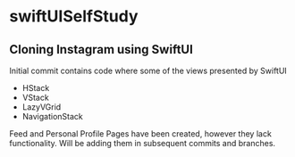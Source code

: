 # swiftUISelfStudy

## Cloning Instagram using SwiftUI
Initial commit contains code where some of the views presented by SwiftUI
+ HStack
+ VStack
+ LazyVGrid
+ NavigationStack

Feed and Personal Profile Pages have been created, however they lack functionality. Will be adding them in subsequent commits and branches.
